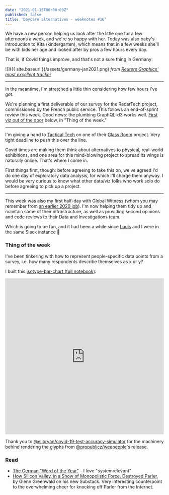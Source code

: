 ```yaml
---
date: "2021-01-15T00:00:00Z"
published: false
title: 'Daycare alternatives - weeknotes #16'
---
```


We have a new person helping us look after the little one for a few afternoons a week, and we're so happy with her. Today was also baby's introduction to Kita (kindergarten), which means that in a few weeks she'll be with kids her age and looked after by pros a few hours every day.

That is, if Covid things improve, and that's not a sure thing in Germany:

![]({{ site.baseurl }}/assets/germany-jan2021.png)
_from [Reuters Graphics' most excellent tracker](https://graphics.reuters.com/world-coronavirus-tracker-and-maps/countries-and-territories/germany/)_


---

In the meantime, I'm stretched a little thin considering how few hours I've got.

We're planning a first deliverable of our survey for the RadarTech project, commissioned by the French public service. This follows an end-of-sprint review this week. Good news: the plumbing GraphQL-d3 works well. [First viz out of the door](https://observablehq.com/@basilesimon/isotype-sketch-a-wee-people-bar-chart) below, in "Thing of the week."

---

I'm giving a hand to [Tactical Tech](https://tacticaltech.org/) on one of their [Glass Room](https://theglassroom.org/) project. Very tight deadline to push this over the line.

Covid times are making them think about alternatives to physical, real-world exhibitions, and one area for this mind-blowing project to spread its wings is naturally online. That's where I come in.

First things first, though: before agreeing to take this on, we've agreed I'd do one day of exploratory data analysis, for which I'll charge them anyway. I would be very curious to know what other data/viz folks who work solo do before agreeing to pick up a project.

---

This week was also my first half-day with Global Witness (whom you may remember from [an earlier 2020 job](https://blog.basilesimon.fr/2020/10/21/portfolio-global-witness-pipedown-map/index.html?pk_campaign=clickthrough&pk_kwd=portfolio)). I'm now helping them tidy up and maintain some of their infrastructure, as well as providing second opinions and code reviews to their Data and Investigations team.

Which is going to be fun, and it had been a while since [Louis](https://twitter.com/ltrgoddard/) and I were in the same Slack instance 👋

### Thing of the week
I've been tinkering with how to represent people-specific data points from a survey, i.e. how many respondents describe themselves as x or y?

I built this [isotype-bar-chart (full notebook)](https://observablehq.com/@basilesimon/isotype-sketch-a-wee-people-bar-chart):

<iframe width="100%" height="495" frameborder="0" scroll="no" overflow="hidden"
  src="https://observablehq.com/embed/@basilesimon/isotype-sketch-a-wee-people-bar-chart?cell=viz&cell=minibar&cell=viewof+highlight&cell=barStyle&cell=myStyle"></iframe>

Thank you to [@elibryan/covid-19-test-accuracy-simulator](https://observablehq.com/@elibryan/covid-19-test-accuracy-simulator) for the machinery behind rendering the glyphs from [@propublicz/weepeople](https://github.com/propublica/weepeople)'s release.

### Read
- [The German "Word of the Year"](https://blogs.transparent.com/german/german-word-of-the-year-2020/) - I love "systemrelevant"
- [How Silicon Valley, in a Show of Monopolistic Force, Destroyed Parler](https://greenwald.substack.com/p/how-silicon-valley-in-a-show-of-monopolistic), by Glenn Greenwald on his new Substack. Very interesting counterpoint to the overwhelming cheer for knocking off Parler from the Internet.

